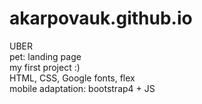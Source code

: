 # akarpovauk.github.io
UBER <br>
pet: landing page <br>
my first project :) <br>
HTML, CSS, Google fonts, flex <br>
mobile adaptation: bootstrap4 + JS

